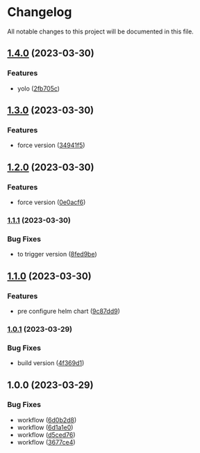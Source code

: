 # Changelog

All notable changes to this project will be documented in this file.

## [1.4.0](https://github.com/nomaddevops/simplon-voting-app/compare/v1.3.0...v1.4.0) (2023-03-30)


### Features

* yolo ([2fb705c](https://github.com/nomaddevops/simplon-voting-app/commit/2fb705c7c0a645951524fbac1ad98dfab0099a84))

## [1.3.0](https://github.com/nomaddevops/simplon-voting-app/compare/v1.2.0...v1.3.0) (2023-03-30)


### Features

* force version ([34941f5](https://github.com/nomaddevops/simplon-voting-app/commit/34941f5a538e42d3e5146922d95089a8f9cb3060))

## [1.2.0](https://github.com/nomaddevops/simplon-voting-app/compare/v1.1.1...v1.2.0) (2023-03-30)


### Features

* force version ([0e0acf6](https://github.com/nomaddevops/simplon-voting-app/commit/0e0acf628dd492d42b93872b014d004f28c41363))

### [1.1.1](https://github.com/nomaddevops/simplon-voting-app/compare/v1.1.0...v1.1.1) (2023-03-30)


### Bug Fixes

* to trigger version ([8fed9be](https://github.com/nomaddevops/simplon-voting-app/commit/8fed9be3faa35cbea43e16c746d7f4a61fd2ef5b))

## [1.1.0](https://github.com/nomaddevops/simplon-voting-app/compare/v1.0.1...v1.1.0) (2023-03-30)


### Features

* pre configure helm chart ([9c87dd9](https://github.com/nomaddevops/simplon-voting-app/commit/9c87dd932ead601a5744a000e44ba6c70d6470c7))

### [1.0.1](https://github.com/nomaddevops/simplon-voting-app/compare/v1.0.0...v1.0.1) (2023-03-29)


### Bug Fixes

* build version ([4f369d1](https://github.com/nomaddevops/simplon-voting-app/commit/4f369d15d4460a7cc93c936ecc86fc87a1b50206))

## 1.0.0 (2023-03-29)


### Bug Fixes

* workflow ([6d0b2d8](https://github.com/nomaddevops/simplon-voting-app/commit/6d0b2d88c5636d380b3943d23eaa35628ec0e820))
* workflow ([6d1a1e0](https://github.com/nomaddevops/simplon-voting-app/commit/6d1a1e050b0b53c242a20d9a88a8018838d173d4))
* workflow ([d5ced76](https://github.com/nomaddevops/simplon-voting-app/commit/d5ced76a4405ec70d45aaa1b02e047ea472c7c1f))
* workflow ([3677ce4](https://github.com/nomaddevops/simplon-voting-app/commit/3677ce4d2bdb335d0411eda09a046e416107895a))
